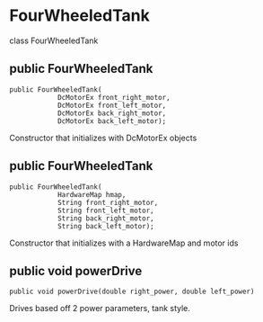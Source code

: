 # FourWheeledTank
class FourWheeledTank

## public FourWheeledTank

```
public FourWheeledTank(
            DcMotorEx front_right_motor,
            DcMotorEx front_left_motor,
            DcMotorEx back_right_motor,
            DcMotorEx back_left_motor);
```
Constructor that initializes with DcMotorEx objects


## public FourWheeledTank

```
public FourWheeledTank(
            HardwareMap hmap,
            String front_right_motor,
            String front_left_motor,
            String back_right_motor,
            String back_left_motor);
```
Constructor that initializes with a HardwareMap and motor ids


## public void powerDrive

```
public void powerDrive(double right_power, double left_power)
```
Drives based off 2 power parameters, tank style.
